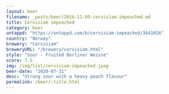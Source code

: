 ```yaml
---
layout: beer
filename: _posts/beer/2016-11-09-cervisiam-impeached.md
title: Cervisiam impeached
category: beer
untappd: "https://untappd.com/b/cervisiam-impeached/3641026"
country: "Norway"
brewery: "Cervisiam"
breweryURL: "/brewery/cervisiam.html"
style: "Sour - Fruited Berliner Weisse"
score: 7.5
img: /img/list/cervisiam-impeached.jpeg
beer-date: "2020-07-31"
desc: "Strong sour with a heavy peach flavour"
permalink: /beer/:title.html
---
```

